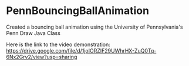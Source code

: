 # PennBouncingBallAnimation
Created a bouncing ball animation using the University of Pennsylvania's Penn Draw Java Class

Here is the link to the video demonstration: https://drive.google.com/file/d/1joIORZIF29UWhrHX-ZuQ0Tq-6Nx2Grv2/view?usp=sharing